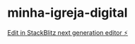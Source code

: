 # minha-igreja-digital

[Edit in StackBlitz next generation editor ⚡️](https://stackblitz.com/~/github.com/flutterflowone/minha-igreja-digital)